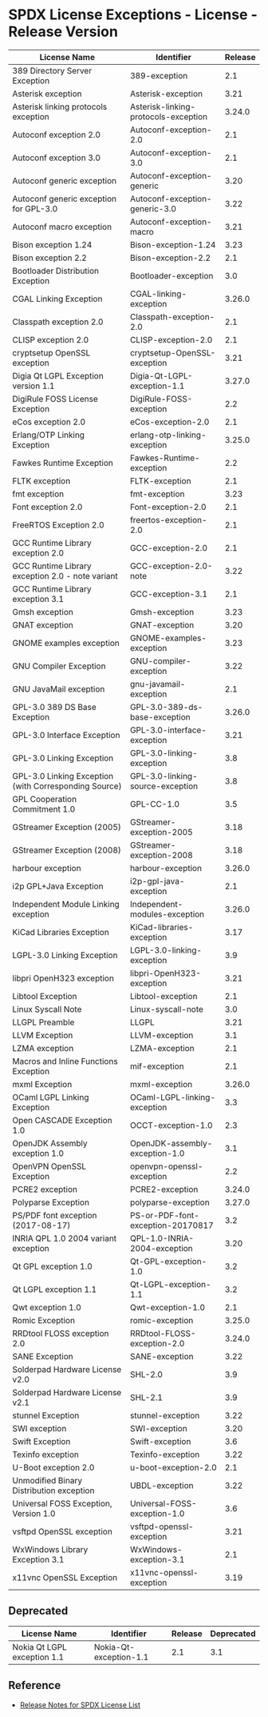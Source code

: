 # SPDX License Exceptions - License - Release Version

| License Name | Identifier | Release |
| ------------ | ---------- | ------- |
| 389 Directory Server Exception | 389-exception | 2.1 |
| Asterisk exception | Asterisk-exception | 3.21 |
| Asterisk linking protocols exception | Asterisk-linking-protocols-exception | 3.24.0 |
| Autoconf exception 2.0 | Autoconf-exception-2.0 | 2.1 |
| Autoconf exception 3.0 | Autoconf-exception-3.0 | 2.1 |
| Autoconf generic exception | Autoconf-exception-generic | 3.20 |
| Autoconf generic exception for GPL-3.0 | Autoconf-exception-generic-3.0 | 3.22 |
| Autoconf macro exception | Autoconf-exception-macro | 3.21 |
| Bison exception 1.24 | Bison-exception-1.24 | 3.23 |
| Bison exception 2.2 | Bison-exception-2.2 | 2.1 |
| Bootloader Distribution Exception | Bootloader-exception | 3.0 |
| CGAL Linking Exception | CGAL-linking-exception | 3.26.0 |
| Classpath exception 2.0 | Classpath-exception-2.0 | 2.1 |
| CLISP exception 2.0 | CLISP-exception-2.0 | 2.1 |
| cryptsetup OpenSSL exception | cryptsetup-OpenSSL-exception | 3.21 |
| Digia Qt LGPL Exception version 1.1 | Digia-Qt-LGPL-exception-1.1 | 3.27.0 |
| DigiRule FOSS License Exception | DigiRule-FOSS-exception | 2.2 |
| eCos exception 2.0 | eCos-exception-2.0 | 2.1 |
| Erlang/OTP Linking Exception | erlang-otp-linking-exception | 3.25.0 |
| Fawkes Runtime Exception | Fawkes-Runtime-exception | 2.2 |
| FLTK exception | FLTK-exception | 2.1 |
| fmt exception | fmt-exception | 3.23 |
| Font exception 2.0 | Font-exception-2.0 | 2.1 |
| FreeRTOS Exception 2.0 | freertos-exception-2.0 | 2.1 |
| GCC Runtime Library exception 2.0 | GCC-exception-2.0 | 2.1 |
| GCC Runtime Library exception 2.0 - note variant | GCC-exception-2.0-note | 3.22 |
| GCC Runtime Library exception 3.1 | GCC-exception-3.1 | 2.1 |
| Gmsh exception | Gmsh-exception | 3.23 |
| GNAT exception | GNAT-exception | 3.20 |
| GNOME examples exception | GNOME-examples-exception | 3.23 |
| GNU Compiler Exception | GNU-compiler-exception | 3.22 |
| GNU JavaMail exception | gnu-javamail-exception | 2.1 |
| GPL-3.0 389 DS Base Exception | GPL-3.0-389-ds-base-exception | 3.26.0 |
| GPL-3.0 Interface Exception | GPL-3.0-interface-exception | 3.21 |
| GPL-3.0 Linking Exception | GPL-3.0-linking-exception | 3.8 |
| GPL-3.0 Linking Exception (with Corresponding Source) | GPL-3.0-linking-source-exception | 3.8 |
| GPL Cooperation Commitment 1.0 | GPL-CC-1.0 | 3.5 |
| GStreamer Exception (2005) | GStreamer-exception-2005 | 3.18 |
| GStreamer Exception (2008) | GStreamer-exception-2008 | 3.18 |
| harbour exception | harbour-exception | 3.26.0 |
| i2p GPL+Java Exception | i2p-gpl-java-exception | 2.1 |
| Independent Module Linking exception | Independent-modules-exception | 3.26.0 |
| KiCad Libraries Exception | KiCad-libraries-exception | 3.17 |
| LGPL-3.0 Linking Exception | LGPL-3.0-linking-exception | 3.9 |
| libpri OpenH323 exception | libpri-OpenH323-exception | 3.21 |
| Libtool Exception | Libtool-exception | 2.1 |
| Linux Syscall Note | Linux-syscall-note | 3.0 |
| LLGPL Preamble | LLGPL | 3.21 |
| LLVM Exception | LLVM-exception | 3.1 |
| LZMA exception | LZMA-exception | 2.1 |
| Macros and Inline Functions Exception | mif-exception | 2.1 |
| mxml Exception | mxml-exception | 3.26.0 |
| OCaml LGPL Linking Exception | OCaml-LGPL-linking-exception | 3.3 |
| Open CASCADE Exception 1.0 | OCCT-exception-1.0 | 2.3 |
| OpenJDK Assembly exception 1.0 | OpenJDK-assembly-exception-1.0 | 3.1 |
| OpenVPN OpenSSL Exception | openvpn-openssl-exception | 2.2 |
| PCRE2 exception | PCRE2-exception | 3.24.0 |
| Polyparse Exception | polyparse-exception | 3.27.0 |
| PS/PDF font exception (2017-08-17) | PS-or-PDF-font-exception-20170817 | 3.2 |
| INRIA QPL 1.0 2004 variant exception | QPL-1.0-INRIA-2004-exception | 3.20 |
| Qt GPL exception 1.0 | Qt-GPL-exception-1.0 | 3.2 |
| Qt LGPL exception 1.1 | Qt-LGPL-exception-1.1 | 3.2 |
| Qwt exception 1.0 | Qwt-exception-1.0 | 2.1 |
| Romic Exception | romic-exception | 3.25.0 |
| RRDtool FLOSS exception 2.0 | RRDtool-FLOSS-exception-2.0 | 3.24.0 |
| SANE Exception | SANE-exception | 3.22 |
| Solderpad Hardware License v2.0 | SHL-2.0 | 3.9 |
| Solderpad Hardware License v2.1 | SHL-2.1 | 3.9 |
| stunnel Exception | stunnel-exception | 3.22 |
| SWI exception | SWI-exception | 3.20 |
| Swift Exception | Swift-exception | 3.6 |
| Texinfo exception | Texinfo-exception | 3.22 |
| U-Boot exception 2.0 | u-boot-exception-2.0 | 2.1 |
| Unmodified Binary Distribution exception | UBDL-exception | 3.22 |
| Universal FOSS Exception, Version 1.0 | Universal-FOSS-exception-1.0 | 3.6 |
| vsftpd OpenSSL exception | vsftpd-openssl-exception | 3.21 |
| WxWindows Library Exception 3.1 | WxWindows-exception-3.1 | 2.1 |
| x11vnc OpenSSL Exception | x11vnc-openssl-exception | 3.19 |

## Deprecated

| License Name | Identifier | Release | Deprecated |
| ------------ | ---------- | ------- | ---------- |
| Nokia Qt LGPL exception 1.1 | Nokia-Qt-exception-1.1 | 2.1 | 3.1 |

## Reference

- [Release Notes for SPDX License List](https://github.com/spdx/license-list-XML/blob/main/RELEASE-NOTES.md)
